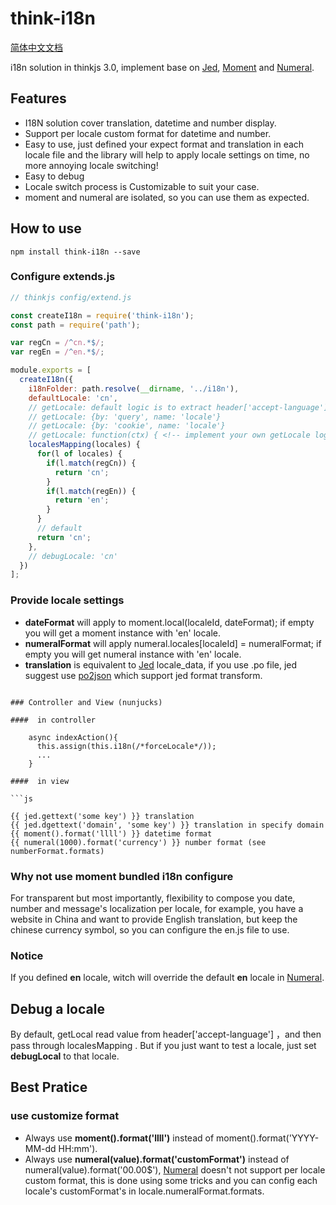 # think-i18n
[简体中文文档](https://github.com/thinkjs/think-i18n/blob/master/README_ch_CN.md)

i18n solution in thinkjs 3.0, implement base on [Jed](https://github.com/messageformat/Jed), [Moment](https://github.com/moment/moment/) and [Numeral](https://github.com/adamwdraper/Numeral-js).

## Features
 - I18N solution cover translation, datetime and number display.
 - Support per locale custom format for datetime and number.
 - Easy to use, just defined your expect format and translation in each locale file and the library will help to apply locale settings on time, no more annoying locale switching!
 - Easy to debug
 - Locale switch process is Customizable to suit your case.
 - moment and numeral are isolated, so you can use them as expected.

## How to use
    npm install think-i18n --save
### Configure extends.js

```js
// thinkjs config/extend.js

const createI18n = require('think-i18n');
const path = require('path');

var regCn = /^cn.*$/;
var regEn = /^en.*$/;

module.exports = [
  createI18n({
    i18nFolder: path.resolve(__dirname, '../i18n'),
    defaultLocale: 'cn',
    // getLocale: default logic is to extract header['accept-language'] is not specified
    // getLocale: {by: 'query', name: 'locale'}
    // getLocale: {by: 'cookie', name: 'locale'}
    // getLocale: function(ctx) { <!-- implement your own getLocale logic --> }
    localesMapping(locales) {
      for(l of locales) {
        if(l.match(regCn)) {
          return 'cn';
        }
        if(l.match(regEn)) {
          return 'en';
        }
      }
      // default
      return 'cn';
    },
    // debugLocale: 'cn'
  })
];

```
### Provide locale settings

- **dateFormat** will apply to moment.local(localeId, dateFormat); if empty you will get a moment instance with 'en' locale.
- **numeralFormat** will apply numeral.locales[localeId] = numeralFormat; if empty you will get numeral instance with 'en' locale.
- **translation** is equivalent to [Jed](https://github.com/messageformat/Jed) locale_data, if you use .po file, jed suggest use [po2json](https://www.npmjs.com/package/po2json) which support jed format transform.


```

### Controller and View (nunjucks)

####  in controller

    async indexAction(){
      this.assign(this.i18n(/*forceLocale*/));
      ...
    }

####  in view

```js

{{ jed.gettext('some key') }} translation
{{ jed.dgettext('domain', 'some key') }} translation in specify domain
{{ moment().format('llll') }} datetime format
{{ numeral(1000).format('currency') }} number format (see numberFormat.formats)

```

### Why not use moment bundled i18n configure
  For transparent but most importantly, flexibility to compose you date, number and message's localization per locale, for example, you have a website in China and want to provide English translation, but keep the chinese currency symbol, so you can configure the en.js file to use.

### Notice
If you defined **en** locale, witch will override the default **en** locale in [Numeral](https://github.com/adamwdraper/Numeral-js).

## Debug a locale

  By default, getLocal read value from header['accept-language'] ，and then pass through localesMapping . But if you just want to test a locale, just set **debugLocal** to that locale.

## Best Pratice

### use customize format

  - Always use **moment().format('llll')**  instead of moment().format('YYYY-MM-dd HH:mm').
  - Always use **numeral(value).format('customFormat')** instead of numeral(value).format('00.00$'), [Numeral](https://github.com/adamwdraper/Numeral-js) doesn't not support per locale custom format,  this is done using some tricks and you can config each locale's customFormat's in locale.numeralFormat.formats.